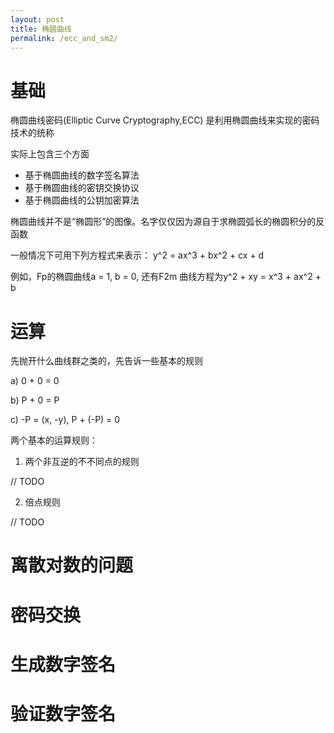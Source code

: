 ```yaml
---
layout: post
title: 椭圆曲线
permalink: /ecc_and_sm2/
---
```


# 基础

椭圆曲线密码(Elliptic Curve Cryptography,ECC) 是利用椭圆曲线来实现的密码技术的统称

实际上包含三个方面

* 基于椭圆曲线的数字签名算法
* 基于椭圆曲线的密钥交换协议
* 基于椭圆曲线的公钥加密算法

椭圆曲线并不是“椭圆形”的图像。名字仅仅因为源自于求椭圆弧长的椭圆积分的反函数

一般情况下可用下列方程式来表示：
			y^2 = ax^3 + bx^2 + cx + d

例如，Fp的椭圆曲线a = 1, b = 0, 还有F2m 曲线方程为y^2 + xy = x^3 + ax^2 + b

# 运算

先抛开什么曲线群之类的，先告诉一些基本的规则

a) 0 + 0 = 0

b) P + 0 = P

c) -P = (x, -y), P + (-P) = 0

两个基本的运算规则：

1. 两个非互逆的不不同点的规则

// TODO

2. 倍点规则

// TODO

# 离散对数的问题

# 密码交换

# 生成数字签名

# 验证数字签名





 
